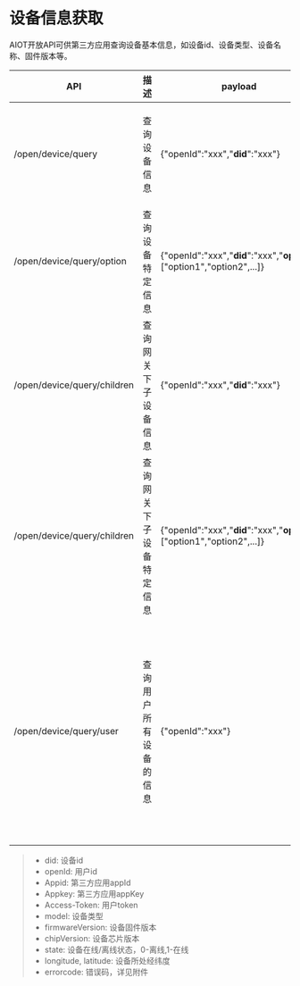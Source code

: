 # 设备信息获取

AIOT开放API可供第三方应用查询设备基本信息，如设备id、设备类型、设备名称、固件版本等。

| API | 描述 | payload | header | response |
| -- | -- | -- | -- | -- |
| /open/device/query | 查询设备信息 | {"openId":"xxx","**did**":"xxx"} | {"**Appid**":"xxx","**Appkey**":"xxx","Openid":"xxx","**Access-Token**":"xxx"} | {"code":0(errorcode), "result":{"did":"xxx", "model":"xxx", "name":"xxx", "firmwareVersion": "xxx", "state":"xxx", "chipVersion":"xxx", "longitude":"xxx", "latitude":"xxx"}}} |
| /open/device/query/option | 查询设备特定信息 | {"openId":"xxx","**did**":"xxx","**option**":["option1","option2",...]} | {"**Appid**":"xxx","**Appkey**":"xxx","Openid":"xxx","**Access-Token**":"xxx"} | {"code":0(errorcode), "result":{"did":"xxx", "option1":"xxx", "option2":"xxx", ...}} |
| /open/device/query/children | 查询网关下子设备信息 | {"openId":"xxx","**did**":"xxx"} | {"**Appid**":"xxx","**Appkey**":"xxx","Openid":"xxx","**Access-Token**":"xxx"} | {"code":0(errorcode), "result":[{"did":"value", "model":"value", "name":"value", "firmwareVersion": "value", "state":"value", "chipVersion":"value", "longitude":"value", "latitude":"value"}]}} |
| /open/device/query/children | 查询网关下子设备特定信息 | {"openId":"xxx","**did**":"xxx","**option**":["option1","option2",...]} | {"**Appid**":"xxx","**Appkey**":"xxx","Openid":"xxx","**Access-Token**":"xxx"} | {"code":0(errorcode), "result":[{"did":"value", "option1":"value", "option2":"value", ...}]}} |
| /open/device/query/user | 查询用户所有设备的信息 | {"openId":"xxx"} | {"**Appid**":"xxx","**Appkey**":"xxx","Openid":"xxx","**Access-Token**":"xxx"} | {"code":0(errorcode), "result":[{"did":"value", "model":"value", "name":"value", "firmwareVersion": "value", "state":"value", "chipVersion":"value", "longitude":"value", "latitude":"value"}{"did":"value", "model":"value", "name":"value", "firmwareVersion": "value", "state":"value", "chipVersion":"value", "longitude":"value", "latitude":"value"}]}} |

> - did: 设备id
> - openId: 用户id
> - Appid: 第三方应用appId
> - Appkey: 第三方应用appKey
> - Access-Token: 用户token
> - model: 设备类型
> - firmwareVersion: 设备固件版本
> - chipVersion: 设备芯片版本
> - state: 设备在线/离线状态，0-离线,1-在线
> - longitude, latitude: 设备所处经纬度
> - errorcode: 错误码，详见附件
